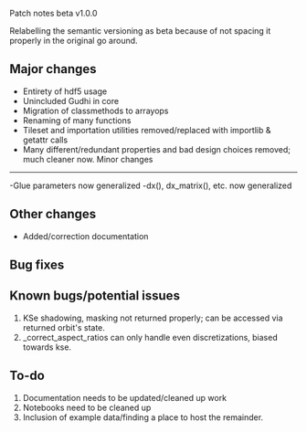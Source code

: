 Patch notes beta v1.0.0

Relabelling the semantic versioning as beta because of not spacing it properly in the original go around.

Major changes
-------------
- Entirety of hdf5 usage
- Unincluded Gudhi in core 
- Migration of classmethods to arrayops
- Renaming of many functions 
- Tileset and importation utilities removed/replaced with importlib & getattr calls
- Many different/redundant properties and bad design choices removed; much cleaner now.
Minor changes
-------------
-Glue parameters now generalized
-dx(), dx_matrix(), etc. now generalized

Other changes
-------------
- Added/correction documentation

Bug fixes
---------


Known bugs/potential issues
------------------
1. KSe shadowing, masking not returned properly; can be accessed via returned orbit's state.
2. _correct_aspect_ratios can only handle even discretizations, biased towards kse. 

To-do
-----
1. Documentation needs to be updated/cleaned up work
2. Notebooks need to be cleaned up
4. Inclusion of example data/finding a place to host the remainder. 